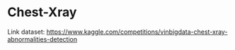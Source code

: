 # Chest-Xray
Link dataset: https://www.kaggle.com/competitions/vinbigdata-chest-xray-abnormalities-detection
